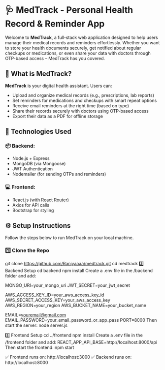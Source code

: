 # 🩺 MedTrack - Personal Health Record & Reminder App

Welcome to **MedTrack**, a full-stack web application designed to help users manage their medical records and reminders effortlessly. Whether you want to store your health documents securely, get notified about regular checkups or medications, or even share your data with doctors through OTP-based access – MedTrack has you covered.



## 🌟 What is MedTrack?

**MedTrack** is your digital health assistant. Users can:
- Upload and organize medical records (e.g., prescriptions, lab reports)
- Set reminders for medications and checkups with smart repeat options
- Receive email reminders at the right time (based on type)
- Share their records securely with doctors using OTP-based access
- Export their data as a PDF for offline storage



## 🔧 Technologies Used

### 📦 Backend:
- Node.js + Express
- MongoDB (via Mongoose)
- JWT Authentication
- Nodemailer (for sending OTPs and reminders)

### 💻 Frontend:
- React.js (with React Router)
- Axios for API calls
- Bootstrap for styling


## ⚙️ Setup Instructions

Follow the steps below to run MedTrack on your local machine.

### 1️⃣ Clone the Repo

git clone https://github.com/Raniyaaaa/medtrack.git
cd medtrack
2️⃣ Backend Setup
cd backend
npm install
Create a .env file in the /backend folder and add:

MONGO_URI=your_mongo_uri
JWT_SECRET=your_jwt_secret

AWS_ACCESS_KEY_ID=your_aws_access_key_id
AWS_SECRET_ACCESS_KEY=your_aws_access_key
AWS_REGION=your_region
AWS_BUCKET_NAME=your_bucket_name

EMAIL=youremail@gmail.com
EMAIL_PASSWORD=your_email_password_or_app_pass
PORT=8000
Then start the server:
node server.js

3️⃣ Frontend Setup
cd ../frontend
npm install
Create a .env file in the /frontend folder and add:
REACT_APP_API_BASE=http://localhost:8000/api
Then start the frontend:
npm start

✅ Frontend runs on: http://localhost:3000
✅ Backend runs on: http://localhost:8000
